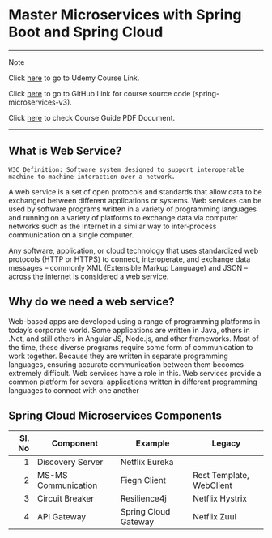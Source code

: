 # Master Microservices with Spring Boot and Spring Cloud
---
> [!NOTE]
>
> Click [here](https://questglobal.udemy.com/course/microservices-with-spring-boot-and-spring-cloud) to go to Udemy Course Link.
>
> Click [here](https://github.com/in28minutes/spring-microservices-v3) to go to GitHub Link for course source code (spring-microservices-v3).
>
> Click [here](files/Spring-Microservices-CourseGuide.pdf) to check Course Guide PDF Document.

---
## What is Web Service?
```
W3C Definition: Software system designed to support interoperable machine-to-machine interaction over a network.
```

A web service is a set of open protocols and standards that allow data to be exchanged between different applications or systems. Web services can be used by software programs written in a variety of programming languages and running on a variety of platforms to exchange data via computer networks such as the Internet in a similar way to inter-process communication on a single computer.

Any software, application, or cloud technology that uses standardized web protocols (HTTP or HTTPS) to connect, interoperate, and exchange data messages – commonly XML (Extensible Markup Language) and JSON – across the internet is considered a web service.

## Why do we need a web service?
Web-based apps are developed using a range of programming platforms in today’s corporate world. Some applications are written in Java, others in .Net, and still others in Angular JS, Node.js, and other frameworks. Most of the time, these diverse programs require some form of communication to work together. Because they are written in separate programming languages, ensuring accurate communication between them becomes extremely difficult. Web services have a role in this. Web services provide a common platform for several applications written in different programming languages to connect with one another

## Spring Cloud Microservices Components
| Sl. No | Component | Example | Legacy
|-----:|-----------|----------|--------|
|     1| Discovery Server| Netflix Eureka| |
|     2| MS-MS Communication    | Fiegn Client | Rest Template, WebClient |
|     3| Circuit Breaker       | Resilience4j | Netflix Hystrix|
| 4 | API Gateway | Spring Cloud Gateway | Netflix Zuul |
